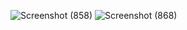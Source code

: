 ![Screenshot (858)](https://github.com/user-attachments/assets/1e35207f-2ea9-4d35-a12a-9fd42872c4ed)
![Screenshot (868)](https://github.com/user-attachments/assets/6467395c-85eb-40ac-a5a5-649272431050)

